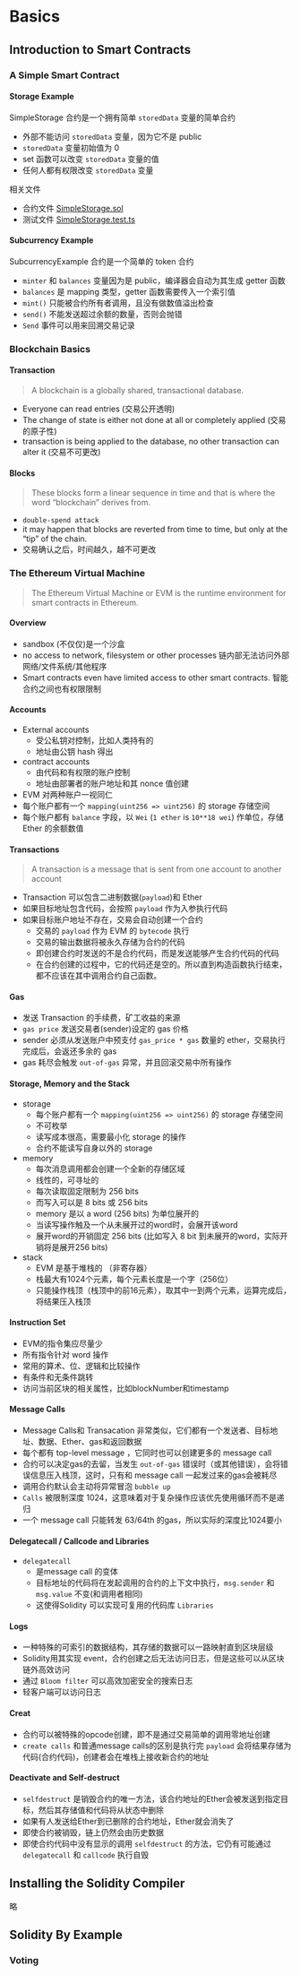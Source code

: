 # Basics

## Introduction to Smart Contracts

### A Simple Smart Contract

#### Storage Example

SimpleStorage 合约是一个拥有简单 `storedData` 变量的简单合约

- 外部不能访问 `storedData` 变量，因为它不是 public
- `storedData` 变量初始值为 0
- set 函数可以改变 `storedData` 变量的值
- 任何人都有权限改变 `storedData` 变量

相关文件

- 合约文件 [SimpleStorage.sol](./contracts/SimpleStorage.sol)
- 测试文件 [SimpleStorage.test.ts](./test/SimpleStorage.test.ts)

#### Subcurrency Example

SubcurrencyExample 合约是一个简单的 token 合约

- `minter` 和 `balances` 变量因为是 public，编译器会自动为其生成 getter 函数
- `balances` 是 mapping 类型，getter 函数需要传入一个索引值
- `mint()` 只能被合约所有者调用，且没有做数值溢出检查
- `send()` 不能发送超过余额的数量，否则会抛错
- `Send` 事件可以用来回溯交易记录

### Blockchain Basics

#### Transaction

> A blockchain is a globally shared, transactional database.

- Everyone can read entries (交易公开透明)
- The change of state is either not done at all or completely applied (交易的原子性)
- transaction is being applied to the database, no other transaction can alter it (交易不可更改)

#### Blocks

> These blocks form a linear sequence in time and that is where the word “blockchain” derives from.

- `double-spend attack`
- it may happen that blocks are reverted from time to time, but only at the “tip” of the chain.
- 交易确认之后，时间越久，越不可更改

### The Ethereum Virtual Machine

> The Ethereum Virtual Machine or EVM is the runtime environment for smart contracts in Ethereum.

#### Overview

- sandbox (不仅仅)是一个沙盒
- no access to network, filesystem or other processes 链内部无法访问外部网络/文件系统/其他程序
- Smart contracts even have limited access to other smart contracts. 智能合约之间也有权限限制

#### Accounts

- External accounts
  - 受公私钥对控制，比如人类持有的
  - 地址由公钥 hash 得出
- contract accounts
  - 由代码和有权限的账户控制
  - 地址由部署者的账户地址和其 nonce 值创建
- EVM 对两种账户一视同仁
- 每个账户都有一个 `mapping(uint256 => uint256)` 的 storage 存储空间
- 每个账户都有 `balance` 字段，以 `Wei` (`1 ether` is `10**18 wei`) 作单位，存储 Ether 的余额数值

#### Transactions

> A transaction is a message that is sent from one account to another account

- Transaction 可以包含二进制数据(`payload`)和 Ether
- 如果目标地址包含代码，会按照 `payload` 作为入参执行代码
- 如果目标账户地址不存在，交易会自动创建一个合约
  - 交易的 `payload` 作为 EVM 的 `bytecode` 执行
  - 交易的输出数据将被永久存储为合约的代码
  - 即创建合约时发送的不是合约代码，而是发送能够产生合约代码的代码
  - 在合约创建的过程中，它的代码还是空的。所以直到构造函数执行结束，都不应该在其中调用合约自己函数。

#### Gas

- 发送 Transaction 的手续费，矿工收益的来源
- `gas price` 发送交易者(sender)设定的 gas 价格
- sender 必须从发送账户中预支付 `gas_price * gas` 数量的 ether，交易执行完成后，会返还多余的 gas
- gas 耗尽会触发 `out-of-gas` 异常，并且回滚交易中所有操作

#### Storage, Memory and the Stack

- storage
  - 每个账户都有一个 `mapping(uint256 => uint256)` 的 storage 存储空间
  - 不可枚举
  - 读写成本很高，需要最小化 storage 的操作
  - 合约不能读写自身以外的 storage
- memory
  - 每次消息调用都会创建一个全新的存储区域
  - 线性的，可寻址的
  - 每次读取固定限制为 256 bits
  - 而写入可以是 8 bits 或 256 bits
  - memory 是以 a word (256 bits) 为单位展开的
  - 当读写操作触及一个从未展开过的word时，会展开该word
  - 展开word的开销固定 256 bits (比如写入 8 bit 到未展开的word，实际开销将是展开256 bits)
- stack
  - EVM 是基于堆栈的 （非寄存器）
  - 栈最大有1024个元素，每个元素长度是一个字（256位）
  - 只能操作栈顶（栈顶中的前16元素），取其中一到两个元素，运算完成后，将结果压入栈顶

#### Instruction Set

- EVM的指令集应尽量少
- 所有指令针对 word 操作
- 常用的算术、位、逻辑和比较操作
- 有条件和无条件跳转
- 访问当前区块的相关属性，比如blockNumber和timestamp

#### Message Calls

- Message Calls和 Transacation 非常类似，它们都有一个发送者、目标地址、数据、Ether、gas和返回数据
- 每个都有 top-level message ，它同时也可以创建更多的 message call
- 合约可以决定gas的去留，当发生 `out-of-gas` 错误时（或其他错误），会将错误信息压入栈顶，这时，只有和 message call 一起发过来的gas会被耗尽
- 调用合约默认会主动将异常冒泡 `bubble up` 
- `Calls` 被限制深度 1024，这意味着对于复杂操作应该优先使用循环而不是递归
- 一个 message call 只能转发 63/64th 的gas，所以实际的深度比1024要小

#### Delegatecall / Callcode and Libraries

- `delegatecall` 
  - 是message call 的变体
  - 目标地址的代码将在发起调用的合约的上下文中执行，`msg.sender` 和 `msg.value` 不变(和调用者相同)
  - 这使得Solidity 可以实现可复用的代码库 `Libraries`

#### Logs

- 一种特殊的可索引的数据结构，其存储的数据可以一路映射直到区块层级
- Solidity用其实现 event，合约创建之后无法访问日志，但是这些可以从区块链外高效访问
- 通过 `Bloom filter` 可以高效加密安全的搜索日志
- 轻客户端可以访问日志

#### Creat

- 合约可以被特殊的opcode创建，即不是通过交易简单的调用零地址创建
- `create calls` 和普通message calls的区别是执行完 `payload` 会将结果存储为代码(合约代码)，创建者会在堆栈上接收新合约的地址

#### Deactivate and Self-destruct

- `selfdestruct` 是销毁合约的唯一方法，该合约地址的Ether会被发送到指定目标，然后其存储值和代码将从状态中删除
- 如果有人发送给Ether到已删除的合约地址，Ether就会消失了
- 即使合约被销毁，链上仍然会由历史数据
- 即使合约代码中没有显示的调用 `selfdestruct` 的方法，它仍有可能通过 `delegatecall` 和 `callcode` 执行自毁

## Installing the Solidity Compiler

略

## Solidity By Example

### Voting
